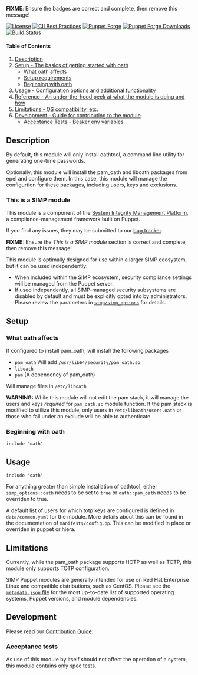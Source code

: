 **FIXME**: Ensure the badges are correct and complete, then remove this message!

[![License](https://img.shields.io/:license-apache-blue.svg)](http://www.apache.org/licenses/LICENSE-2.0.html)
[![CII Best Practices](https://bestpractices.coreinfrastructure.org/projects/73/badge)](https://bestpractices.coreinfrastructure.org/projects/73)
[![Puppet Forge](https://img.shields.io/puppetforge/v/simp/oath.svg)](https://forge.puppetlabs.com/simp/oath)
[![Puppet Forge Downloads](https://img.shields.io/puppetforge/dt/simp/oath.svg)](https://forge.puppetlabs.com/simp/oath)
[![Build Status](https://travis-ci.org/simp/pupmod-simp-oath.svg)](https://travis-ci.org/simp/pupmod-simp-oath)

#### Table of Contents

1. [Description](#description)
2. [Setup - The basics of getting started with oath](#setup)
    * [What oath affects](#what-oath-affects)
    * [Setup requirements](#setup-requirements)
    * [Beginning with oath](#beginning-with-oath)
3. [Usage - Configuration options and additional functionality](#usage)
4. [Reference - An under-the-hood peek at what the module is doing and how](#reference)
5. [Limitations - OS compatibility, etc.](#limitations)
6. [Development - Guide for contributing to the module](#development)
    * [Acceptance Tests - Beaker env variables](#acceptance-tests)

## Description

By default, this module will only install oathtool, a command line utility for
generating one-time passwords. 

Optionally, this module will install the pam_oath and liboath packages from epel
and configure them. In this case, this module will manage the configurtion for
these packages, including users, keys and exclusions.

### This is a SIMP module

This module is a component of the [System Integrity Management
Platform](https://simp-project.com), a
compliance-management framework built on Puppet.

If you find any issues, they may be submitted to our [bug
tracker](https://simp-project.atlassian.net/).

**FIXME:** Ensure the *This is a SIMP module* section is correct and complete, then remove this message!

This module is optimally designed for use within a larger SIMP ecosystem, but
it can be used independently:

 * When included within the SIMP ecosystem, security compliance settings will
   be managed from the Puppet server.
 * If used independently, all SIMP-managed security subsystems are disabled by
   default and must be explicitly opted into by administrators.  Please review
   the parameters in
   [`simp/simp_options`](https://github.com/simp/pupmod-simp-simp_options) for
   details.

## Setup

### What oath affects

If configured to install pam_oath, will install the following packages
 
 * `pam_oath`
    Will add `/usr/lib64/security/pam_oath.so`
 * `liboath`
 * `pam` (A dependency of pam_oath)


Will manage files in `/etc/liboath` 

**WARNING:** While this module will not edit the pam stack, it will manage the
users and keys _required_ for `pam_oath.so` module function. If the pam stack is
modified to utilize this module, only users in `/etc/liboath/users.oath` or
those who fall under an exclude will be able to authenticate.


### Beginning with oath

```puppet
include 'oath'
```

## Usage

```puppet
include 'oath'
```
For anything greater than simple installation of oathtool, either
`simp_options::oath` needs to be set to `true` or `oath::pam_oath` needs to be
overriden to true.

A default list of users for which totp keys are configured is defined in
`data/common.yaml` for the module. More details about this can be found in the
documentation of `manifests/config.pp`. This can be modified in place or
overriden in puppet or hiera. 

## Limitations

Currently, while the pam_oath package supports HOTP as well as TOTP, this module
only supports TOTP configuration. 

SIMP Puppet modules are generally intended for use on Red Hat Enterprise Linux
and compatible distributions, such as CentOS. Please see the
[`metadata.json` file](./metadata.json) for the most up-to-date list of
supported operating systems, Puppet versions, and module dependencies.

## Development

Please read our [Contribution Guide](http://simp-doc.readthedocs.io/en/stable/contributors_guide/index.html).

### Acceptance tests
As use of this module by itself should not affect the operation of a system,
this module contains only spec tests.

